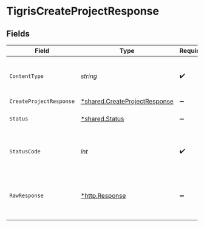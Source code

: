 # TigrisCreateProjectResponse


## Fields

| Field                                                                                | Type                                                                                 | Required                                                                             | Description                                                                          |
| ------------------------------------------------------------------------------------ | ------------------------------------------------------------------------------------ | ------------------------------------------------------------------------------------ | ------------------------------------------------------------------------------------ |
| `ContentType`                                                                        | *string*                                                                             | :heavy_check_mark:                                                                   | HTTP response content type for this operation                                        |
| `CreateProjectResponse`                                                              | [*shared.CreateProjectResponse](../../../pkg/models/shared/createprojectresponse.md) | :heavy_minus_sign:                                                                   | OK                                                                                   |
| `Status`                                                                             | [*shared.Status](../../../pkg/models/shared/status.md)                               | :heavy_minus_sign:                                                                   | Default error response                                                               |
| `StatusCode`                                                                         | *int*                                                                                | :heavy_check_mark:                                                                   | HTTP response status code for this operation                                         |
| `RawResponse`                                                                        | [*http.Response](https://pkg.go.dev/net/http#Response)                               | :heavy_minus_sign:                                                                   | Raw HTTP response; suitable for custom response parsing                              |